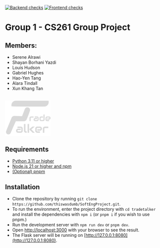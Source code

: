 [![Backend checks](https://github.com/thiswasdumb/SoftEngProject/actions/workflows/backend.yaml/badge.svg)](https://github.com/thiswasdumb/SoftEngProject/actions/workflows/backend.yaml) [![Frontend checks](https://github.com/thiswasdumb/SoftEngProject/actions/workflows/frontend.yaml/badge.svg)](https://github.com/thiswasdumb/SoftEngProject/actions/workflows/frontend.yaml)

# Group 1 - CS261 Group Project

## Members: 
- Serene Alrawi 
- Shayan Borhani Yazdi 
- Louis Hudson 
- Gabriel Hughes 
- Hao-Yen Tang 
- Alara Tindall
- Xun Khang Tan

<br>
<img src="/tradetalker/public/images/logo.png" alt="TradeTalker" width="150"/>

## Requirements
- [Python 3.11 or higher](https://www.python.org/downloads/)
- [Node.js 21 or higher and npm](https://docs.npmjs.com/downloading-and-installing-node-js-and-npm)
- [(Optional) pnpm](https://pnpm.io/installation)

## Installation
- Clone the repository by running `git clone https://github.com/thiswasdumb/SoftEngProject.git`.
- To run the environment, enter the project directory with `cd tradetalker` and install the dependencies with `npm i` (or `pnpm i` if you wish to use pnpm.)
- Run the development server with `npm run dev` or `pnpm dev`.
- Open [http://localhost:3000](http://localhost:3000) with your browser to see the result.
- The Flask server will be running on [http://127.0.0.1:8080](http://127.0.0.1:8080).